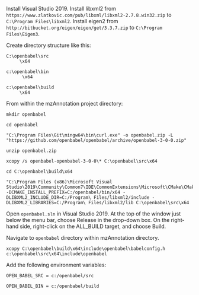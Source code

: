 
Install Visual Studio 2019.
Install libxml2 from `https://www.zlatkovic.com/pub/libxml/libxml2-2.7.8.win32.zip` to `C:\Program Files\libxml2`.
Install eigen2 from `http://bitbucket.org/eigen/eigen/get/3.3.7.zip` to `C:\Program Files\Eigen3`.

Create directory structure like this:

```
C:\openbabel\src
     \x64

c:\openbabel\bin
      \x64

c:\openbabel\build
     \x64
```

From within the mzAnnotation project directory:

```
mkdir openbabel

cd openbabel

"C:\Program Files\Git\mingw64\bin\curl.exe" -o openbabel.zip -L "https://github.com/openbabel/openbabel/archive/openbabel-3-0-0.zip"

unzip openbabel.zip 

xcopy /s openbabel-openbabel-3-0-0\* C:\openbabel\src\x64

cd C:\openbabel\build\x64

"C:\Program Files (x86)\Microsoft Visual Studio\2019\Community\Common7\IDE\CommonExtensions\Microsoft\CMake\CMake\bin\cmake.exe" -DCMAKE_INSTALL_PREFIX=C:/openbabel/bin/x64 -DLIBXML2_INCLUDE_DIR=C:/Program\ Files/libxml2/include -DLIBXML2_LIBRARIES=C:/Program\ Files/libxml2/lib C:\openbabel\src\x64
```

Open `openbabel.sln` in Visual Studio 2019.
At the top of the window just below the menu bar, choose Release in the drop-down box.
On the right-hand side, right-click on the ALL_BUILD target, and choose Build.

Navigate to `openbabel` directory within mzAnnotation directory.

```
xcopy C:\openbabel\build\x64\include\openbabel\babelconfig.h c:\openbabel\src\x64\include\openbabel
```


Add the following environment variables:

```
OPEN_BABEL_SRC = c:/openbabel/src

OPEN_BABEL_BIN = c:/openbabel/build
```

